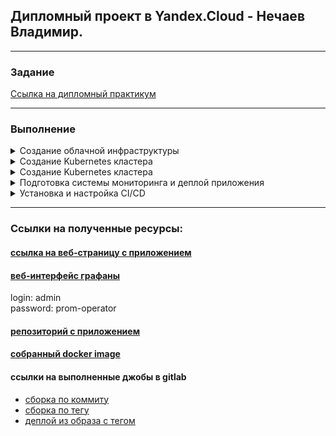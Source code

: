 ## Дипломный проект в Yandex.Cloud - Нечаев Владимир.

---

### Задание

[Ссылка на дипломный практикум](https://github.com/netology-code/devops-diplom-yandexcloud/blob/780e41858bcff72855d9c3aa06733287b368c623/README.md)

---

### Выполнение

<details>
<summary>Создание облачной инфраструктуры</summary>

1. Создал сервисный аккаунт в Yandex.Cloud с достаточными правами.
   
   - Создаем аккаунт `yc iam service-account create --name sa-dip`
   - Назначаем права `yc resource-manager folder add-access-binding default --role admin --subject serviceAccount:===++ aje*-из предыдущей команды ++===`
   - Получаем ключ `yc iam key create --folder-name default --service-account-name sa-dip --output key.json`

2. Сделал terraform который создаст специальную сервисную учетку `tf-dip` и бакет для terraform backend в основном проекте [в отдельной папке](./prep/) и запустил его
   
`terraform apply --auto-approve`

![](media/prep1.png)

![](media/bucket.png)

3. Сделал основновной манифест terraform с VPC и запустил его используя ключи из backend.key (из предыдущего шага) [в папке terraform](./terraform/)

`terraform init -backend-config="access_key=***" -backend-config="secret_key=***"`

`terraform apply --auto-approve`

![](media/net.png)

`terraform destroy` и `terraform apply` отработали корректно

![](media/tf-des.png)

![](media/tf-app.png)

</details>

<details>
<summary>Создание Kubernetes кластера</summary>
    
1. При использовании манифестов `./terraform/vm-masters.tf`, `./terraform/vm-workers.tf` и `./terraform/ansible.tf`. будут развернуты ВМ и кластер через kubespray.

2. Установленный kubespray, переместил в `./ansible/kubespray`

```shell
wget https://github.com/kubernetes-sigs/kubespray/archive/refs/tags/v2.21.0.tar.gz
tar -xvzf v2.21.0.tar.gz
mv kubespray-2.21.0 kubespray
python3 -m pip install --upgrade pip
pip3 install -r kubespray/requirements.txt
```
3. Запустил `terraform apply --auto-approve` 

![](media/ans-done.png)

4. Проверил кластер

![](media/cluster-test1.png) 

![](media/cluster-test2.png)

</details>

<details>
<summary>Создание Kubernetes кластера</summary>
   
1. Создал отдельны репозиторий для тестого приложения [отдельный репозиторий](https://github.com/vanechaev/testapp.git). В котором находится HTML-страница и Docker-файл создающий конетейнер с nginx.

2. Скачал, забилдил и запушил

 ![](media/test-app1.png) 
 
 ![](media/test-app2.png)

</details>

<details>
<summary>Подготовка системы мониторинга и деплой приложения</summary>

1. Используя манифест `./terraform/monitoring.tf` и helm, поднимится сервис  `./k8s/s-grafana.yaml`

2. Используя манифест `./terraform/balance.tf` будет развернут балансировщик для доступа к grafana и testapp.

3. Используя манифест `./terraform/testapp.tf` в k8s развернется тестовое приложение.

![](media/nlb.png)  

![](media/db-graf.png)  

![](media/app-80.png)

</details>

<details>
<summary>Установка и настройка CI/CD</summary>

1. Перенес на GitLab код приложения [репозиторий](https://gitlab.com/vanechaev/testapp.git)

2. Установил Агента в кластер с помощью helm используя манифест `./terraform/cicd.tf`

![](media/gitlab-ag.png)

3. В файле [.gitlab-ci.yml](https://gitlab.com/vanechaev/testapp/-/blob/main/.gitlab-ci.yml?ref_type=heads) настроил пайплайн для автоматической сборки и деплоя приложения.

Пример без тега

![](media/cicd-untag.png)

Пример с тегом

![](media/cicd-tag.png)

Приложение обновляется

![](media/cicd-tag-app.png)

![](media/cicd-tag-app2.png)

</details>

---

### Ссылки на полученные ресурсы:

#### [ссылка на веб-страницу с приложением](http://158.160.153.222/)

#### [веб-интерфейс графаны](http://158.160.154.16:3000/d/efa86fd1d0c121a26444b636a3f509a8/kubernetes-compute-resources-cluster?orgId=1&refresh=10s)
login: admin  
password: prom-operator

#### [репозиторий с приложением](https://gitlab.com/vanechaev/testapp.git)

#### [собранный docker image](https://hub.docker.com/repository/docker/vanechaev/testapp/general)

#### ссылки на выполненные джобы в gitlab

- [сборка по коммиту ](https://gitlab.com/vanechaev/testapp/-/jobs/6473591549)
- [сборка по тегу](https://gitlab.com/vanechaev/testapp/-/jobs/6484450585)
- [деплой из образа с тегом](https://gitlab.com/vanechaev/testapp/-/jobs/6484450599)
